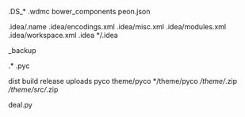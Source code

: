 .DS_*
.wdmc
bower_components
peon.json

.idea/.name
.idea/encodings.xml
.idea/misc.xml
.idea/modules.xml
.idea/workspace.xml
.idea
*/.idea

_backup

.*
.pyc

dist
build
release
uploads
pyco
theme/pyco
*/theme/pyco
*/theme/*.zip
*/theme/src/*.zip

deal.py